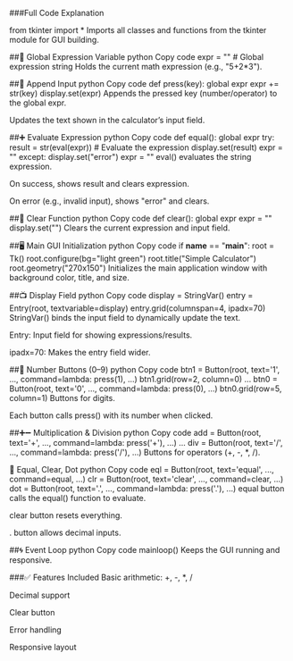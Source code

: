 ###Full Code Explanation

from tkinter import *
Imports all classes and functions from the tkinter module for GUI building.

##🔁 Global Expression Variable
python
Copy code
expr = ""  # Global expression string
Holds the current math expression (e.g., "5+2*3").

##🔢 Append Input
python
Copy code
def press(key):
    global expr
    expr += str(key)
    display.set(expr)
Appends the pressed key (number/operator) to the global expr.

Updates the text shown in the calculator’s input field.

##➕ Evaluate Expression
python
Copy code
def equal():
    global expr
    try:
        result = str(eval(expr))  # Evaluate the expression
        display.set(result)
        expr = ""
    except:
        display.set("error")
        expr = ""
eval() evaluates the string expression.

On success, shows result and clears expression.

On error (e.g., invalid input), shows "error" and clears.

##🧼 Clear Function
python
Copy code
def clear():
    global expr
    expr = ""
    display.set("")
Clears the current expression and input field.

##🖥️ Main GUI Initialization
python
Copy code
if __name__ == "__main__":
    root = Tk()
    root.configure(bg="light green")
    root.title("Simple Calculator")
    root.geometry("270x150")
Initializes the main application window with background color, title, and size.

##📺 Display Field
python
Copy code
    display = StringVar()
    entry = Entry(root, textvariable=display)
    entry.grid(columnspan=4, ipadx=70)
StringVar() binds the input field to dynamically update the text.

Entry: Input field for showing expressions/results.

ipadx=70: Makes the entry field wider.

##🔢 Number Buttons (0–9)
python
Copy code
    btn1 = Button(root, text='1', ..., command=lambda: press(1), ...)
    btn1.grid(row=2, column=0)
    ...
    btn0 = Button(root, text='0', ..., command=lambda: press(0), ...)
    btn0.grid(row=5, column=1)
Buttons for digits.

Each button calls press() with its number when clicked.

##➕➖ Multiplication & Division
python
Copy code
    add = Button(root, text='+', ..., command=lambda: press('+'), ...)
    ...
    div = Button(root, text='/', ..., command=lambda: press('/'), ...)
Buttons for operators (+, -, *, /).

🟰 Equal, Clear, Dot
python
Copy code
    eql = Button(root, text='equal', ..., command=equal, ...)
    clr = Button(root, text='clear', ..., command=clear, ...)
    dot = Button(root, text='.', ..., command=lambda: press('.'), ...)
equal button calls the equal() function to evaluate.

clear button resets everything.

. button allows decimal inputs.

##🌀 Event Loop
python
Copy code
    mainloop()
Keeps the GUI running and responsive.

###✅ Features Included
Basic arithmetic: +, -, *, /

Decimal support

Clear button

Error handling

Responsive layout
